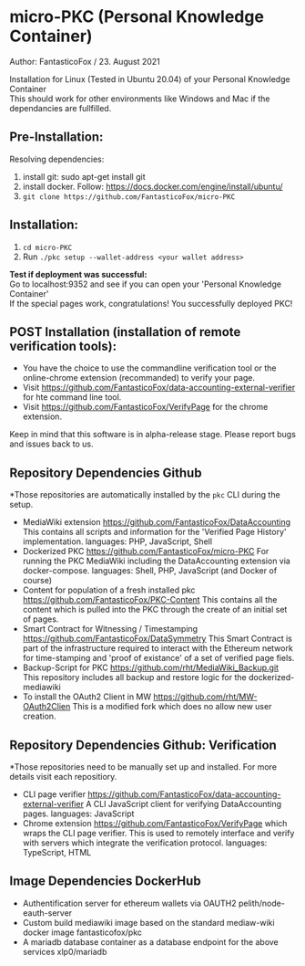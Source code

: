 # micro-PKC (Personal Knowledge Container)
Author: FantasticoFox / 23. August 2021

Installation for Linux (Tested in Ubuntu 20.04) of your Personal Knowledge Container\
This should work for other environments like Windows and Mac if the dependancies are fullfilled.

## Pre-Installation:

Resolving dependencies:
1. install git: sudo apt-get install git
2. install docker. Follow: https://docs.docker.com/engine/install/ubuntu/
3. `git clone https://github.com/FantasticoFox/micro-PKC`

## Installation:
1. `cd micro-PKC`
2. Run `./pkc setup --wallet-address <your wallet address>`

**Test if deployment was successful:**\
Go to localhost:9352 and see if you can open your 'Personal Knowledge Container'\
If the special pages work, congratulations! You successfully deployed PKC!

## POST Installation (installation of remote verification tools):
* You have the choice to use the commandline verification tool or the online-chrome extension (recommanded) to verify your page.
* Visit https://github.com/FantasticoFox/data-accounting-external-verifier for hte command line tool.
* Visit https://github.com/FantasticoFox/VerifyPage for the chrome extension.

Keep in mind that this software is in alpha-release stage. Please report bugs and issues back to us.

## Repository Dependencies Github
*Those repositories are automatically installed by the `pkc` CLI during the setup. 
- MediaWiki extension https://github.com/FantasticoFox/DataAccounting
  This contains all scripts and information for the 'Verified Page History' implementation.
  languages: PHP, JavaScript, Shell
- Dockerized PKC https://github.com/FantasticoFox/micro-PKC
  For running the PKC MediaWiki including the DataAccounting extension via docker-compose.
  languages: Shell, PHP, JavaScript (and Docker of course)
- Content for population of a fresh installed pkc https://github.com/FantasticoFox/PKC-Content
  This contains all the content which is pulled into the PKC through the create of an initial set of pages.
- Smart Contract for Witnessing / Timestamping https://github.com/FantasticoFox/DataSymmetry
  This Smart Contract is part of the infrastructure required to interact with the Ethereum network for time-stamping 
  and 'proof of existance' of a set of verified page fiels.  
- Backup-Script for PKC https://github.com/rht/MediaWiki_Backup.git 
  This repository includes all backup and restore logic for the dockerized-mediawiki
- To install the OAuth2 Client in MW https://github.com/rht/MW-OAuth2Clien
  This is a modified fork which does no allow new user creation.
 
##  Repository Dependencies Github: Verification
*Those repositories need to be manually set up and installed. For more details visit each repositiory.
- CLI page verifier https://github.com/FantasticoFox/data-accounting-external-verifier
  A CLI JavaScript client for verifying DataAccounting pages.
  languages: JavaScript
- Chrome extension https://github.com/FantasticoFox/VerifyPage which wraps the CLI page verifier.
  This is used to remotely interface and verify with servers which integrate the verification protocol.
  languages: TypeScript, HTML
  
## Image Dependencies DockerHub
- Authentification server for ethereum wallets via OAUTH2 pelith/node-eauth-server
- Custom build mediawiki image based on the standard mediaw-wiki docker image fantasticofox/pkc
- A mariadb database container as a database endpoint for the above services xlp0/mariadb

